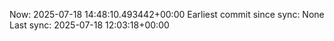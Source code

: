 Now: 2025-07-18 14:48:10.493442+00:00 Earliest commit since sync: None Last sync: 2025-07-18 12:03:18+00:00
